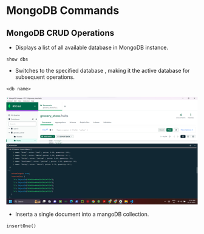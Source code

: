 # MongoDB Commands

## MongoDB CRUD Operations

- Displays a list of all available database in MongoDB instance.
```
show dbs
```

- Switches to the specified database , making it the active database for subsequent operations.
```
<db name>
```

![screenshot](./Output/Screenshot%202023-10-23%20111608.png)

- Inserta a single document into a mangoDB collection.
```
insertOne()
```